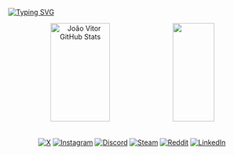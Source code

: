 [![Typing SVG](https://readme-typing-svg.herokuapp.com/?color=423A5E&size=35&center=true&vCenter=true&width=1000&lines=HELLO,+MY+NAME+is+João+Vitor;I+study+analysis+and+systems+development+at+IFSC;Be+Welcome!+:%29)](https://git.io/typing-svg) 

<div align="center">
  
  <img width="49%" height="200px" src="https://github-readme-stats.vercel.app/api?username=jvitorcsm&show_icons=true&count_private=true&hide_border=true&title_color=6474B9&icon_color=6474B9&text_color=937CD5&bg_color=0a0c10&include_all_commits=true&theme=transparent" alt="João Vitor GitHub Stats"/>
  
  <img width="41%" height="200px" src="https://github-readme-stats.vercel.app/api/top-langs/?username=jvitorcsm&layout=compact&hide_border=true&title_color=6474B9&text_color=937CD5&bg_color=0a0c10&theme=transparent" />

</div>

<div align="center">
  
<br/>

[![X](https://img.shields.io/badge/Twitter-black?style=flat-square&logo=x)](https://x.com/jvitorcsm)
[![Instagram](https://img.shields.io/badge/Instagram-black?style=flat-square&logo=instagram)](https://instagram.com/jvitorcsm)
[![Discord](https://img.shields.io/badge/Discord-black?style=flat-square&logo=discord)](https://discord.com/users/1085739484118777967)
[![Steam](https://img.shields.io/badge/Steam-black?style=flat-square&logo=steam)](https://steamcommunity.com/profiles/76561199196554349)
[![Reddit](https://img.shields.io/badge/Reddit-black?style=flat-square&logo=reddit)](https://www.reddit.com/user/jvitorcsm)
[![LinkedIn](https://img.shields.io/badge/LinkedIn-black?style=flat-square&logo=linkedIn&logoColor=0073B1)](https://linkedin.com/in/jvitorcsm)

</div>
